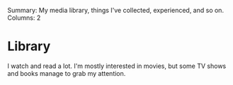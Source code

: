 Summary: My media library, things I've collected, experienced, and so on.
Columns: 2

# Library

I watch and read a lot. I'm mostly interested in movies, but some TV shows and books manage to grab my attention.
